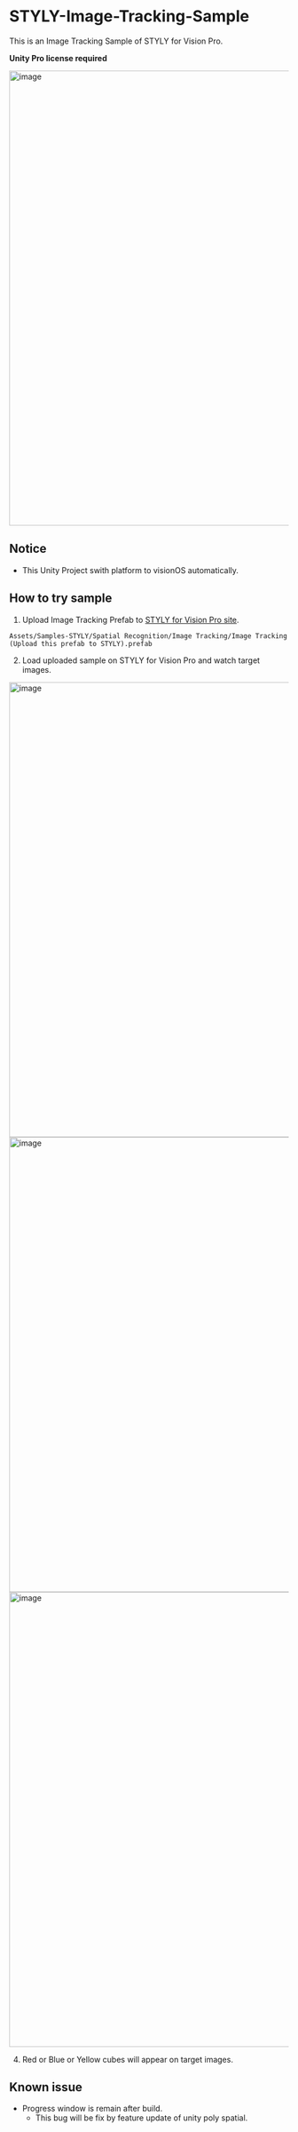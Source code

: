 # STYLY-Image-Tracking-Sample

This is an Image Tracking Sample of STYLY for Vision Pro.

**Unity Pro license required**

<img width="819" alt="image" src="https://github.com/user-attachments/assets/c32a4c55-74f6-4793-a19f-cf60613b556a">

## Notice
* This Unity Project swith platform to visionOS automatically.

## How to try sample
1. Upload Image Tracking Prefab to [STYLY for Vision Pro site](https://spatial-layer.styly.cc/).

```Assets/Samples-STYLY/Spatial Recognition/Image Tracking/Image Tracking (Upload this prefab to STYLY).prefab```

2. Load uploaded sample on STYLY for Vision Pro and watch target images.
<img width="819" alt="image" src="https://github.com/styly-dev/STYLY-Image-Tracking-Sample/blob/main/Assets/Samples-STYLY/Spatial%20Recognition/Image%20Tracking/Images/RED.png">
<img width="819" alt="image" src="https://github.com/styly-dev/STYLY-Image-Tracking-Sample/blob/main/Assets/Samples-STYLY/Spatial%20Recognition/Image%20Tracking/Images/BLUE.png">
<img width="819" alt="image" src="https://github.com/styly-dev/STYLY-Image-Tracking-Sample/blob/main/Assets/Samples-STYLY/Spatial%20Recognition/Image%20Tracking/Images/YELLOW.png">
   
4. Red or Blue or Yellow cubes will appear on target images.

## Known issue
* Progress window is remain after build.
  * This bug will be fix by feature update of unity poly spatial.

